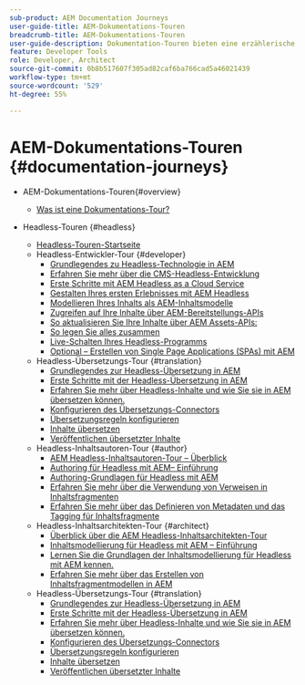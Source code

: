 ```yaml
---
sub-product: AEM Documentation Journeys
user-guide-title: AEM-Dokumentations-Touren
breadcrumb-title: AEM-Dokumentations-Touren
user-guide-description: Dokumentation-Touren bieten eine erzählerische Struktur innerhalb der AEM-Dokumentation, indem sie komplexe und ungleiche Funktionen miteinander verbinden, um ein Geschäftsziel auf eine bewährte Weise zu lösen. Die Touren sind für AEM-Anfänger entwickelt worden und stellen die Konzepte und Features von A bis Z vor, die geeignet sind, um ein Ziel zu erreichen.
feature: Developer Tools
role: Developer, Architect
source-git-commit: 0b8b517607f305ad82caf6ba766cad5a46021439
workflow-type: tm+mt
source-wordcount: '529'
ht-degree: 55%

---
```



# AEM-Dokumentations-Touren {#documentation-journeys}

<!--
Please note that all links to other guides need to be absolute references with leading protocol and domain since SCCM does not allow pages to be referenced with relative links in multiple ToCs.
-->

+ AEM-Dokumentations-Touren{#overview}
   + [Was ist eine Dokumentations-Tour?](home.md)

+ Headless-Touren {#headless}
   + [Headless-Touren-Startseite](https://experienceleague.adobe.com/docs/experience-manager-65/headless-journey/home.html)
   + Headless-Entwickler-Tour {#developer}
      + [Grundlegendes zu Headless-Technologie in AEM](https://experienceleague.adobe.com/docs/experience-manager-65/headless-journey/developer/overview.html)
      + [Erfahren Sie mehr über die CMS-Headless-Entwicklung](https://experienceleague.adobe.com/docs/experience-manager-65/headless-journey/developer/learn-about.html)
      + [Erste Schritte mit AEM Headless as a Cloud Service](https://experienceleague.adobe.com/docs/experience-manager-65/headless-journey/developer/getting-started.html)
      + [Gestalten Ihres ersten Erlebnisses mit AEM Headless ](https://experienceleague.adobe.com/docs/experience-manager-65/headless-journey/developer/path-to-first-experience.html)
      + [Modellieren Ihres Inhalts als AEM-Inhaltsmodelle](https://experienceleague.adobe.com/docs/experience-manager-65/headless-journey/developer/model-your-content.html)
      + [Zugreifen auf Ihre Inhalte über AEM-Bereitstellungs-APIs](https://experienceleague.adobe.com/docs/experience-manager-65/headless-journey/developer/access-your-content.html)
      + [So aktualisieren Sie Ihre Inhalte über AEM Assets-APIs:](https://experienceleague.adobe.com/docs/experience-manager-65/headless-journey/developer/update-your-content.html)
      + [So legen Sie alles zusammen](https://experienceleague.adobe.com/docs/experience-manager-65/headless-journey/developer/put-it-all-together.html)
      + [Live-Schalten Ihres Headless-Programms](https://experienceleague.adobe.com/docs/experience-manager-65/headless-journey/developer/go-live.html)
      + [Optional – Erstellen von Single Page Applications (SPAs) mit AEM](https://experienceleague.adobe.com/docs/experience-manager-65/headless-journey/developer/create-spa.html)
   + Headless-Übersetzungs-Tour {#translation}
      + [Grundlegendes zur Headless-Übersetzung in AEM](https://experienceleague.adobe.com/docs/experience-manager-65/headless-journey/translation/overview.html)
      + [Erste Schritte mit der Headless-Übersetzung in AEM](https://experienceleague.adobe.com/docs/experience-manager-65/headless-journey/translation/getting-started.html)
      + [Erfahren Sie mehr über Headless-Inhalte und wie Sie sie in AEM übersetzen können.](https://experienceleague.adobe.com/docs/experience-manager-65/headless-journey/translation/learn-about.html)
      + [Konfigurieren des Übersetzungs-Connectors](https://experienceleague.adobe.com/docs/experience-manager-65/headless-journey/translation/configure-connector.html)
      + [Übersetzungsregeln konfigurieren](https://experienceleague.adobe.com/docs/experience-manager-65/headless-journey/translation/translation-rules.html)
      + [Inhalte übersetzen](https://experienceleague.adobe.com/docs/experience-manager-65/headless-journey/translation/translate-content.html)
      + [Veröffentlichen übersetzter Inhalte](https://experienceleague.adobe.com/docs/experience-manager-65/headless-journey/translation/publish-content.html)
   + Headless-Inhaltsautoren-Tour {#author}
      + [AEM Headless-Inhaltsautoren-Tour – Überblick](https://experienceleague.adobe.com/docs/experience-manager-65/headless-journey/author/overview.html)
      + [Authoring für Headless mit AEM– Einführung](https://experienceleague.adobe.com/docs/experience-manager-65/headless-journey/author/introduction.html)
      + [Authoring-Grundlagen für Headless mit AEM](https://experienceleague.adobe.com/docs/experience-manager-65/headless-journey/author/basics.html)
      + [Erfahren Sie mehr über die Verwendung von Verweisen in Inhaltsfragmenten](https://experienceleague.adobe.com/docs/experience-manager-65/headless-journey/author/references.html)
      + [Erfahren Sie mehr über das Definieren von Metadaten und das Tagging für Inhaltsfragmente](https://experienceleague.adobe.com/docs/experience-manager-65/headless-journey/author/metadata-tagging.html)
   + Headless-Inhaltsarchitekten-Tour {#architect}
      + [Überblick über die AEM Headless-Inhaltsarchitekten-Tour](https://experienceleague.adobe.com/docs/experience-manager-65/headless-journey/architect/overview.html)
      + [Inhaltsmodellierung für Headless mit AEM – Einführung](https://experienceleague.adobe.com/docs/experience-manager-65/headless-journey/architect/introduction.html)
      + [Lernen Sie die Grundlagen der Inhaltsmodellierung für Headless mit AEM kennen.](https://experienceleague.adobe.com/docs/experience-manager-65/headless-journey/architect/basics.html)
      + [Erfahren Sie mehr über das Erstellen von Inhaltsfragmentmodellen in AEM](https://experienceleague.adobe.com/docs/experience-manager-65/headless-journey/architect/model-structure.html)
   + Headless-Übersetzungs-Tour {#translation}
      + [Grundlegendes zur Headless-Übersetzung in AEM](https://experienceleague.adobe.com/docs/experience-manager-65/headless-journey/translation/overview.html)
      + [Erste Schritte mit der Headless-Übersetzung in AEM](https://experienceleague.adobe.com/docs/experience-manager-65/headless-journey/translation/getting-started.html)
      + [Erfahren Sie mehr über Headless-Inhalte und wie Sie sie in AEM übersetzen können.](https://experienceleague.adobe.com/docs/experience-manager-65/headless-journey/translation/learn-about.html)
      + [Konfigurieren des Übersetzungs-Connectors](https://experienceleague.adobe.com/docs/experience-manager-65/headless-journey/translation/configure-connector.html)
      + [Übersetzungsregeln konfigurieren](https://experienceleague.adobe.com/docs/experience-manager-65/headless-journey/translation/translation-rules.html)
      + [Inhalte übersetzen](https://experienceleague.adobe.com/docs/experience-manager-65/headless-journey/translation/translate-content.html)
      + [Veröffentlichen übersetzter Inhalte](https://experienceleague.adobe.com/docs/experience-manager-65/headless-journey/translation/publish-content.html)
